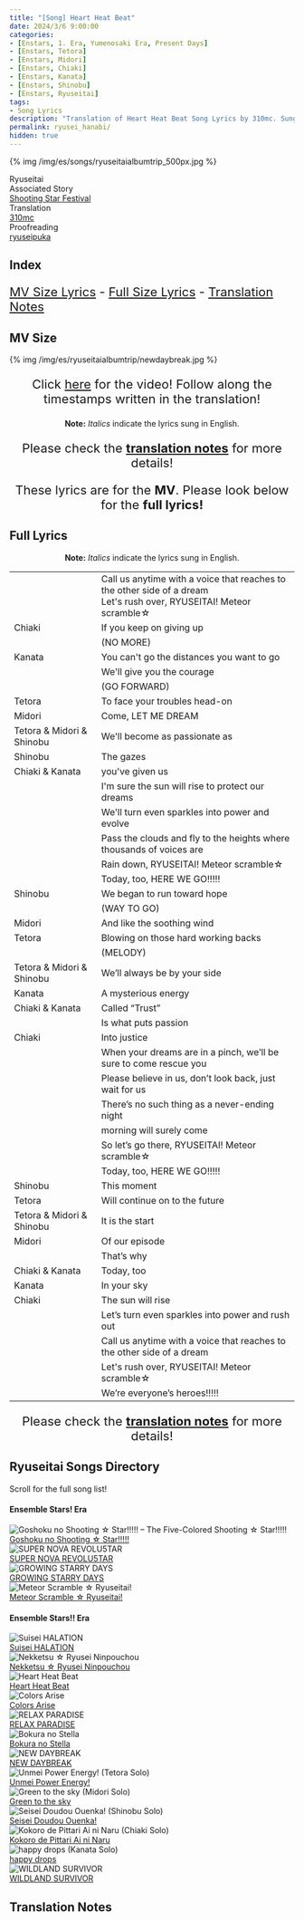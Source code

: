 ```yaml
---
title: "[Song] Heart Heat Beat"
date: 2024/3/6 9:00:00
categories:
- [Enstars, 1. Era, Yumenosaki Era, Present Days]
- [Enstars, Tetora]
- [Enstars, Midori]
- [Enstars, Chiaki]
- [Enstars, Kanata]
- [Enstars, Shinobu]
- [Enstars, Ryuseitai]
tags:
- Song Lyrics
description: "Translation of Heart Heat Beat Song Lyrics by 310mc. Sung by Ryuseitai from the Ryuseitai Album TRIP."
permalink: ryusei_hanabi/
hidden: true
---
```


{% img /img/es/songs/ryuseitaialbumtrip_500px.jpg %}

<div class="three-wrapper" style="--storyColor:#5ac189;--storyColor-rgb:90,193,137;--storyColor-h:147.4;--storyColor-s:45.4%;--storyColor-l:55.5%;">
    <div class="info-area">
        <div class="info">
            <div class="info-item characters">
                <div class="label">
                    Ryuseitai
                </div>
                <div class="value">
                <a href="/categories/Enstars/Chiaki" character="Chiaki"></a>
                <a href="/categories/Enstars/Kanata" character="Kanata"></a>
                <a href="/categories/Enstars/Tetora" character="Tetora"></a>
								<a href="/categories/Enstars/Midori" character="Midori"></a>
                <a href="/categories/Enstars/Shinobu" character="Shinobu"></a>
                </div>
            </div>
            <div class="info-item one">
                <div class="label">
                    Associated Story
                </div>
                <div class="value">
                    <!--<a href="/shooting_star_festival">Shooting Star Festival</a>--><a href="https://ensemble-stars.fandom.com/wiki/Shooting_Star_Festival" target="_blank">Shooting Star Festival</a>
                </div>
            </div>
            <div class="info-item two">
                <div class="label">
                    Translation
                </div>
                <div class="value">
                    <a href="/about">310mc</a>
                </div>
            </div>
            <div class="info-item three">
                <div class="label">
                   Proofreading
                </div>
                <div class="value">
                    <a href="https://ryuseipuka.notion.site/proofed-by-ryuseipuka-020757643ea94baabea5e7d21f325a8b" target="_blank">ryuseipuka</a>
                </div>
            </div>
        </div>
    </div>
</div>

<!-- more -->

## Index
<p style="font-size:22px;"><a href="#MV-Size">MV Size Lyrics</a> - <a href="#Full-Lyrics">Full Size Lyrics</a> - <a href="#Translation-Notes">Translation Notes</a></p>

## MV Size

{% img /img/es/ryuseitaialbumtrip/newdaybreak.jpg %}

<p style="text-align:center;font-size:22px;">Click <a href="https://www.youtube.com/watch?v=_WgnJr86g8s" target="_blank">here</a> for the video! Follow along the timestamps written in the translation!</p>

<p style="text-align:center;"><b>Note:</b> <em>Italics</em> indicate the lyrics sung in English.</p>



<p style="text-align:center;font-size:22px;">Please check the <a href="#Translation-Notes"><b>translation notes</b></a> for more details!</p>

<p style="text-align:center;font-size:22px;">These lyrics are for the <b>MV</b>. Please look below for the <b>full lyrics!</b></p>

## Full Lyrics

<p style="text-align:center;"><b>Note:</b> <em>Italics</em> indicate the lyrics sung in English.</p>


<table class="lyrics">
  <tr>
    <td class="name"></td>
    <td>
      Call us anytime with a voice that reaches to the other side of a dream
      <br>
      Let's rush over, RYUSEITAI! Meteor scramble☆
    </td>
  </tr>
  <tr>
    <td class="name"><span class="chiaki">Chiaki</span></td>
    <td>If you keep on giving up</td>
  </tr>
  <tr>
    <td class="name"></td>
    <td>(NO MORE)</td>
  </tr>
  <tr>
    <td class="name"><span class="kanata">Kanata</span></td>
    <td>You can't go the distances you want to go</td>
  </tr>
  <tr>
    <td class="name"></td>
    <td>We'll give you the courage</td>
  </tr>
  <tr>
    <td class="name"></td>
    <td>(GO FORWARD)</td>
  </tr>
  <tr>
    <td class="name"><span class="tetora">Tetora</span></td>
    <td>To face your troubles head-on</td>
  </tr>
  <tr>
    <td class="name"><span class="midori">Midori</span></td>
    <td>Come, LET ME DREAM</td>
  </tr>
  <tr>
    <td class="name"><span class="tetora">Tetora</span> & <span class="midori">Midori</span> & <span class="shinobu">Shinobu</span></td>
    <td>We'll become as passionate as</td>
  </tr>
  <tr>
    <td class="name"><span class="shinobu">Shinobu</span></td>
    <td>The gazes</td>
  </tr>
  <tr>
    <td class="name"><span class="chiaki">Chiaki</span> & <span class="kanata">Kanata</span></td>
    <td>you've given us</td>
  </tr>
  <tr>
    <td class="name"></td>
    <td>I'm sure the sun will rise to protect our dreams</td>
  </tr>
  <tr>
    <td class="name"></td>
    <td>We'll turn even sparkles into power and evolve</td>
  </tr>
  <tr>
    <td class="name"></td>
    <td>Pass the clouds and fly to the heights where thousands of voices are</td>
  </tr>
  <tr>
    <td class="name"></td>
    <td>Rain down, RYUSEITAI! Meteor scramble☆</td>
  </tr>
  <tr>
    <td class="name"></td>
    <td>Today, too, HERE WE GO!!!!!</td>
  </tr>
  <tr>
    <td class="name"><span class="shinobu">Shinobu</span></td>
    <td>We began to run toward hope</td>
  </tr>
  <tr>
    <td class="name"></td>
    <td>(WAY TO GO)</td>
  </tr>
  <tr>
    <td class="name"><span class="midori">Midori</span></td>
    <td>And like the soothing wind</td>
  </tr>
  <tr>
    <td class="name"><span class="tetora">Tetora</span></td>
    <td>Blowing on those hard working backs</td>
  </tr>
  <tr>
    <td class="name"></td>
    <td>(MELODY)</td>
  </tr>
  <tr>
    <td class="name"><span class="tetora">Tetora</span> & <span class="midori">Midori</span> & <span class="shinobu">Shinobu</span></td>
    <td>We’ll always be by your side</td>
  </tr>
  <tr>
    <td class="name"><span class="kanata">Kanata</span></td>
    <td>A mysterious energy</td>
  </tr>
  <tr>
    <td class="name"><span class="chiaki">Chiaki</span> & <span class="kanata">Kanata</span></td>
    <td>Called “Trust”</td>
  </tr>
  <tr>
    <td class="name"></td>
    <td>Is what puts passion</td>
  </tr>
  <tr>
    <td class="name"><span class="chiaki">Chiaki</span></td>
    <td>Into justice</td>
  </tr>
  <tr>
    <td class="name"></td>
    <td>When your dreams are in a pinch, we’ll be sure to come rescue you</td>
  </tr>
  <tr>
    <td class="name"></td>
    <td>Please believe in us, don’t look back, just wait for us</td>
  </tr>
  <tr>
    <td class="name"></td>
    <td>There’s no such thing as a never-ending night</td>
  </tr>
  <tr>
    <td class="name"></td>
    <td>morning will surely come</td>
  </tr>
  <tr>
    <td class="name"></td>
    <td>So let’s go there, RYUSEITAI! Meteor scramble☆</td>
  </tr>
  <tr>
    <td class="name"></td>
    <td>Today, too, HERE WE GO!!!!!</td>
  </tr>
  <tr>
    <td class="name"><span class="shinobu">Shinobu</span></td>
    <td>This moment</td>
  </tr>
  <tr>
    <td class="name"><span class="tetora">Tetora</span></td>
    <td>Will continue on to the future</td>
  </tr>
  <tr>
    <td class="name"><span class="tetora">Tetora</span> & <span class="midori">Midori</span> & <span class="shinobu">Shinobu</span></td>
    <td>It is the start</td>
  </tr>
  <tr>
    <td class="name"><span class="midori">Midori</span></td>
    <td>Of our episode</td>
  </tr>
  <tr>
    <td class="name"></td>
    <td>That’s why</td>
  </tr>
  <tr>
    <td class="name"><span class="chiaki">Chiaki</span> & <span class="kanata">Kanata</span></td>
    <td>Today, too</td>
  </tr>
  <tr>
    <td class="name"><span class="kanata">Kanata</span></td>
    <td>In your sky</td>
  </tr>
  <tr>
    <td class="name"><span class="chiaki">Chiaki</span></td>
    <td>The sun will rise</td>
  </tr>
  <tr>
    <td class="name"></td>
    <td>Let’s turn even sparkles into power and rush out</td>
  </tr>
  <tr>
    <td class="name"></td>
    <td>Call us anytime with a voice that reaches to the other side of a dream</td>
  </tr>
  <tr>
    <td class="name"></td>
    <td>Let's rush over, RYUSEITAI! Meteor scramble☆</td>
  </tr>
  <tr>
    <td class="name"></td>
    <td>We’re everyone’s heroes!!!!!</td>
  </tr>
</table>

<p style="text-align:center;font-size:22px;">Please check the <a href="#Translation-Notes"><b>translation notes</b></a> for more details!</p>

## Ryuseitai Songs Directory

<article class="storybox">
  <div class="storytext">Scroll for the full song list!</div>
  <h4 class="storyheader">Ensemble Stars! Era</h4>
  <div class="stories">
      <div class="story">
          <div class="thumbimage">
              <img
                  src="/img/es/songs/ryuseitaiunitsong2ndcd_300px.jpg"
                  alt="Goshoku no Shooting ☆ Star!!!!! – The Five-Colored Shooting ☆ Star!!!!!"
              />
          </div>
          <a href="/goshoku_no_shooting_star" class="storyName" target="_blank">
              <span>Goshoku no Shooting ☆ Star!!!!!</span>
              <span class="read"></span>
          </a>
      </div>
      <div class="story">
          <div class="thumbimage">
              <img
                  src="/img/es/songs/ryuseitaiunitsong3rdcd_300px.jpg"
                  alt="SUPER NOVA REVOLU5TAR"
              />
          </div>
          <a href="/SUPER_NOVA_REVOLU5TAR" class="storyName" target="_blank">
              <span>SUPER NOVA REVOLU5TAR</span>
              <span class="read"></span>
          </a>
      </div>
      <div class="story">
          <div class="thumbimage">
              <img
                  src="/img/es/songs/ryuseitaiunitsong3rdcd_300px.jpg"
                  alt="GROWING STARRY DAYS"
              />
          </div>
          <a href="/GROWING_STARRY_DAYS" class="storyName" target="_blank">
              <span>GROWING STARRY DAYS</span>
              <span class="read"></span>
          </a>
      </div>
      <div class="story">
          <div class="thumbimage">
              <img
                  src="/img/es/songs/ryuseitaiswitchanimeed.jpg"
                  alt="Meteor Scramble ☆ Ryuseitai!"
              />
          </div>
          <a href="/meteor_scramble_ryuseitai" class="storyName" target="_blank">
              <span>Meteor Scramble ☆ Ryuseitai!</span>
              <span class="read"></span>
          </a>
      </div>
  </div>
  <h4 class="storyheader">Ensemble Stars!! Era</h4>
  <div class="stories">
    <div class="story">
        <div class="thumbimage">
            <img
                src="/img/es/songs/suiseihalation_300px.jpg"
                alt="Suisei HALATION"
            />
        </div>
        <a href="/suisei_HALATION" class="storyName" target="_blank">
            <span>Suisei HALATION</span>
            <span class="read"></span>
        </a>
    </div>
    <div class="story">
        <div class="thumbimage">
            <img
                src="/img/es/songs/nekketsuryuseininpouchou_300px.jpg"
                alt="Nekketsu ☆ Ryusei Ninpouchou"
            />
        </div>
        <a href="/nekketsu_ryusei_ninpouchou" class="storyName" target="_blank">
            <span>Nekketsu ☆ Ryusei Ninpouchou</span>
            <span class="read"></span>
        </a>
    </div>
    <div class="story">
        <div class="thumbimage">
            <img
                src="/img/es/songs/heartheatbeat_300px.jpg"
                alt="Heart Heat Beat"
            />
        </div>
        <a href="/heart_heat_beat" class="storyName" target="_blank">
            <span>Heart Heat Beat</span>
            <span class="read"></span>
        </a>
    </div>
    <div class="story">
        <div class="thumbimage">
            <img
                src="/img/es/songs/colorsarise_300px.jpg"
                alt="Colors Arise"
            />
        </div>
        <a href="/colors_arise" class="storyName" target="_blank">
            <span>Colors Arise</span>
            <span class="read"></span>
        </a>
    </div>
    <div class="story">
        <div class="thumbimage">
            <img
                src="/img/es/songs/relaxparadise_300px.jpg"
                alt="RELAX PARADISE"
            />
        </div>
        <a href="/RELAX_PARADISE" class="storyName" target="_blank">
            <span>RELAX PARADISE</span>
            <span class="read"></span>
        </a>
    </div>
    <div class="story">
        <div class="thumbimage">
            <img
                src="/img/es/songs/bokuranostella_300px.jpg"
                alt="Bokura no Stella"
            />
        </div>
        <a href="/bokura_no_stella" class="storyName" target="_blank">
            <span>Bokura no Stella</span>
            <span class="read"></span>
        </a>
    </div>
    <div class="story">
        <div class="thumbimage">
            <img
                src="/img/es/ryuseitaialbumtrip/ryuseitaialbumtrip_300px.jpg"
                alt="NEW DAYBREAK"
            />
        </div>
        <a href="/NEW_DAYBREAK" class="storyName" target="_blank">
            <span>NEW DAYBREAK</span>
            <span class="read"></span>
        </a>
    </div>
    <div class="story">
        <div class="thumbimage">
            <img
                src="/img/es/ryuseitaialbumtrip/tetorasolo_300px.jpg"
                alt="Unmei Power Energy! (Tetora Solo)"
            />
        </div>
        <a href="/unmei_power_energy" class="storyName" target="_blank">
            <span>Unmei Power Energy!</span>
            <span class="read"></span>
        </a>
    </div>
    <div class="story">
        <div class="thumbimage">
            <img
                src="/img/es/ryuseitaialbumtrip/midorisolo_300px.jpg"
                alt="Green to the sky (Midori Solo)"
            />
        </div>
        <a href="/green_to_the_sky" class="storyName" target="_blank">
            <span>Green to the sky</span>
            <span class="read"></span>
        </a>
    </div>
    <div class="story">
        <div class="thumbimage">
            <img
                src="/img/es/ryuseitaialbumtrip/shinobusolo_300px.jpg"
                alt="Seisei Doudou Ouenka! (Shinobu Solo)"
            />
        </div>
        <a href="/seisei_doudou_ouenka" class="storyName" target="_blank">
            <span>Seisei Doudou Ouenka!</span>
            <span class="read"></span>
        </a>
    </div>
    <div class="story">
        <div class="thumbimage">
            <img
                src="/img/es/ryuseitaialbumtrip/chiakisolo_300px.jpg"
                alt="Kokoro de Pittari Ai ni Naru (Chiaki Solo)"
            />
        </div>
        <a href="/kokoro_de_pittari_ai_ni_naru" class="storyName" target="_blank">
            <span>Kokoro de Pittari Ai ni Naru</span>
            <span class="read"></span>
        </a>
    </div>
    <div class="story">
        <div class="thumbimage">
            <img
                src="/img/es/ryuseitaialbumtrip/kanatasolo_300px.jpg"
                alt="happy drops (Kanata Solo)"
            />
        </div>
        <a href="/happy_drops" class="storyName" target="_blank">
            <span>happy drops</span>
            <span class="read"></span>
        </a>
    </div>
    <div class="story">
        <div class="thumbimage">
            <img
                src="https://f005.backblazeb2.com/file/reitoouji/ro_Ve666ff0505Q7RN3.webp?timestamp=1727989004179"
                alt="WILDLAND SURVIVOR"
            />
        </div>
        <a href="/WILDLAND_SURVIVOR" class="storyName" target="_blank">
            <span>WILDLAND SURVIVOR</span>
            <span class="read"></span>
        </a>
    </div>
  </div>
</article>

<div class="navigation2">
  <a target="_blank" href="/translations/#Index" class="home-button" title="Translations Masterlist"><i class="fa fa-home"></i></a>
  <a target="_blank" href="/ryuseitai_album_trip" title="Index"><i class="fa fa-star"></i></a>
  <a href="#top" class="top-arrow" title="Back to Top"><i class="fa fa-arrow-up"></i></a>
</div>

## Translation Notes